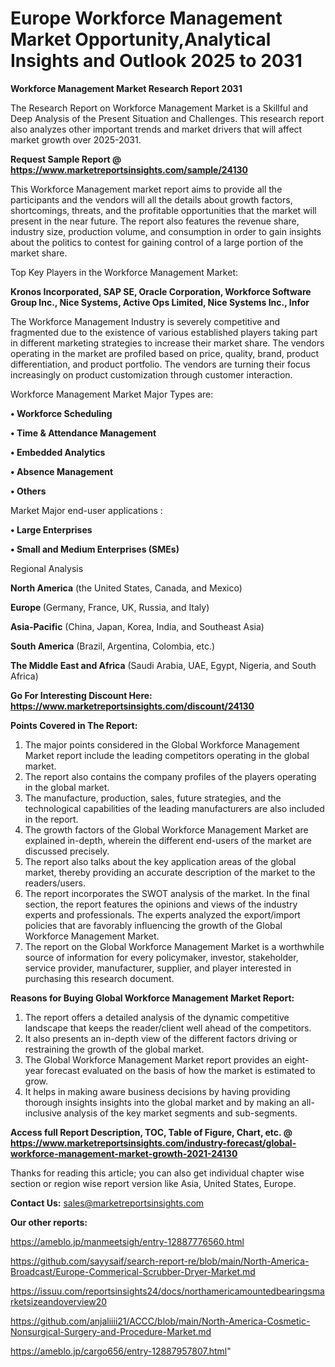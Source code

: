 # Europe Workforce Management Market Opportunity,Analytical Insights and Outlook 2025 to 2031

<strong>Workforce Management Market Research Report 2031</strong>

The Research Report on Workforce Management Market is a Skillful and Deep Analysis of the Present Situation and Challenges. This research report also analyzes other important trends and market drivers that will affect market growth over 2025-2031.

<strong>Request Sample Report @ <a href=https://www.marketreportsinsights.com/sample/24130>https://www.marketreportsinsights.com/sample/24130</a></strong>

This Workforce Management market report aims to provide all the participants and the vendors will all the details about growth factors, shortcomings, threats, and the profitable opportunities that the market will present in the near future. The report also features the revenue share, industry size, production volume, and consumption in order to gain insights about the politics to contest for gaining control of a large portion of the market share.

Top Key Players in the Workforce Management Market:

<strong>Kronos Incorporated, SAP SE, Oracle Corporation, Workforce Software Group Inc., Nice Systems, Active Ops Limited, Nice Systems Inc., Infor</strong>

The Workforce Management Industry is severely competitive and fragmented due to the existence of various established players taking part in different marketing strategies to increase their market share. The vendors operating in the market are profiled based on price, quality, brand, product differentiation, and product portfolio. The vendors are turning their focus increasingly on product customization through customer interaction.

Workforce Management Market Major Types are:

<strong>• Workforce Scheduling

• Time & Attendance Management

• Embedded Analytics

• Absence Management

• Others</strong>

Market Major end-user applications :

<strong>• Large Enterprises

• Small and Medium Enterprises (SMEs)</strong>

Regional Analysis

</u><strong><b>North America</b></strong> (the United States, Canada, and Mexico)

<strong><b>Europe </b></strong>(Germany, France, UK, Russia, and Italy)

<strong><b>Asia-Pacific</b></strong> (China, Japan, Korea, India, and Southeast Asia)

<strong><b>South America</b></strong> (Brazil, Argentina, Colombia, etc.)

<strong><b>The Middle East and Africa</b></strong> (Saudi Arabia, UAE, Egypt, Nigeria, and South Africa)

<strong>Go For Interesting Discount Here: <a href=https://www.marketreportsinsights.com/discount/24130>https://www.marketreportsinsights.com/discount/24130</a></strong>

<strong>Points Covered in The Report:</strong>
<ol>
  <li>The major points considered in the Global Workforce Management Market report include the leading competitors operating in the global market.</li>
  <li>The report also contains the company profiles of the players operating in the global market.</li>
  <li>The manufacture, production, sales, future strategies, and the technological capabilities of the leading manufacturers are also included in the report.</li>
  <li>The growth factors of the Global Workforce Management Market are explained in-depth, wherein the different end-users of the market are discussed precisely.</li>
  <li>The report also talks about the key application areas of the global market, thereby providing an accurate description of the market to the readers/users.</li>
  <li>The report incorporates the SWOT analysis of the market. In the final section, the report features the opinions and views of the industry experts and professionals. The experts analyzed the export/import policies that are favorably influencing the growth of the Global Workforce Management Market.</li>
  <li>The report on the Global Workforce Management Market is a worthwhile source of information for every policymaker, investor, stakeholder, service provider, manufacturer, supplier, and player interested in purchasing this research document.</li>
</ol>
<strong>Reasons for Buying Global Workforce Management Market Report:</strong>

<ol>
  <li>The report offers a detailed analysis of the dynamic competitive landscape that keeps the reader/client well ahead of the competitors.</li>
  <li>It also presents an in-depth view of the different factors driving or restraining the growth of the global market.</li>
  <li>The Global Workforce Management Market report provides an eight-year forecast evaluated on the basis of how the market is estimated to grow.</li>
  <li>It helps in making aware business decisions by having providing thorough insights insights into the global market and by making an all-inclusive analysis of the key market segments and sub-segments.</li>
</ol>
<strong>Access full Report Description, TOC, Table of Figure, Chart, etc. @ <a href=https://www.marketreportsinsights.com/industry-forecast/global-workforce-management-market-growth-2021-24130>https://www.marketreportsinsights.com/industry-forecast/global-workforce-management-market-growth-2021-24130</a></strong>


Thanks for reading this article; you can also get individual chapter wise section or region wise report version like Asia, United States, Europe.

<strong>Contact Us:</strong>
sales@marketreportsinsights.com

<strong>Our other reports:</strong>

<a href=https://ameblo.jp/manmeetsigh/entry-12887776560.html>https://ameblo.jp/manmeetsigh/entry-12887776560.html</a>

<a href=https://github.com/sayysaif/search-report-re/blob/main/North-America-Broadcast/Europe-Commerical-Scrubber-Dryer-Market.md>https://github.com/sayysaif/search-report-re/blob/main/North-America-Broadcast/Europe-Commerical-Scrubber-Dryer-Market.md</a>

<a href=https://issuu.com/reportsinsights24/docs/northamericamountedbearingsmarketsizeandoverview20>https://issuu.com/reportsinsights24/docs/northamericamountedbearingsmarketsizeandoverview20</a>

<a href=https://github.com/anjaliiii21/ACCC/blob/main/North-America-Cosmetic-Nonsurgical-Surgery-and-Procedure-Market.md>https://github.com/anjaliiii21/ACCC/blob/main/North-America-Cosmetic-Nonsurgical-Surgery-and-Procedure-Market.md</a>

<a href=https://ameblo.jp/cargo656/entry-12887957807.html>https://ameblo.jp/cargo656/entry-12887957807.html</a>"
